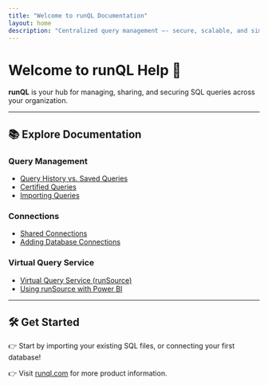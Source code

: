```yaml
---
title: "Welcome to runQL Documentation"
layout: home
description: "Centralized query management —- secure, scalable, and simple."
---
```


# Welcome to runQL Help 👋

**runQL** is your hub for managing, sharing, and securing SQL queries across your organization.

---

## 📚 Explore Documentation

### Query Management
- [Query History vs. Saved Queries](query-history-vs-saved-queries)
- [Certified Queries](certified-queries)
- [Importing Queries](importing-queries)

### Connections
- [Shared Connections](shared-connections)
- [Adding Database Connections](adding-database-connections)

### Virtual Query Service
- [Virtual Query Service (runSource)](virtual-query-service)
- [Using runSource with Power BI](virtual-query-service)

---

## 🛠️ Get Started

👉 Start by importing your existing SQL files, or connecting your first database!

👉 Visit [runql.com](https://runql.com) for more product information.
